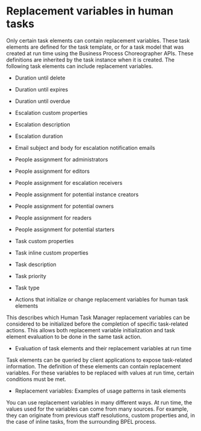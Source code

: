 <!-- image -->

# Replacement variables in human tasks

Only certain task elements can contain replacement variables. These
task elements are defined for the task template, or for a task model
that was created at run time using the Business Process Choreographer
APIs. These definitions are inherited by the task instance when it
is created. The following task elements can include replacement variables.

- Duration until delete
- Duration until expires
- Duration until overdue
- Escalation custom properties
- Escalation description
- Escalation duration
- Email subject and body for escalation notification emails
- People assignment for administrators
- People assignment for editors
- People assignment for escalation receivers
- People assignment for potential instance creators
- People assignment for potential owners
- People assignment for readers
- People assignment for potential starters
- Task custom properties
- Task inline custom properties
- Task description
- Task priority
- Task type

- Actions that initialize or change replacement variables for human task elements

This describes which Human Task Manager replacement variables can be considered to be initialized before the completion of specific task-related actions. This allows both replacement variable initialization and task element evaluation to be done in the same task action.
- Evaluation of task elements and their replacement variables at run time

Task elements can be queried by client applications to expose task-related information. The definition of these elements can contain replacement variables. For these variables to be replaced with values at run time, certain conditions must be met.
- Replacement variables: Examples of usage patterns in task elements

You can use replacement variables in many different ways. At run time, the values used for the variables can come from many sources. For example, they can originate from previous staff resolutions, custom properties and, in the case of inline tasks, from the surrounding BPEL process.